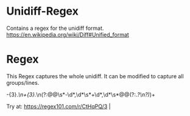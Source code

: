 # Unidiff-Regex
Contains a regex for the unidiff format.
https://en.wikipedia.org/wiki/Diff#Unified_format

# Regex
This Regex captures the whole unidiff. It can be modified to capture all groups/lines.

\-{3}.*\n\+{3}.*\n(?:@@\s*\-\d*,\d*\s*\+\d*,\d*\s*@@(?:.*?\n?)*)+

Try at: https://regex101.com/r/CtHqPQ/3
|
